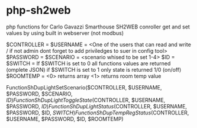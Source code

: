 # php-sh2web
php functions for Carlo Gavazzi Smarthouse SH2WEB conroller
get and set values by using built in webserver (not modbus)

$CONTROLLER = <IP of SH2WEB controller>
$USERNAME = <One of the users that can read and write / if not admin dont forget to add priviledges to suer in config tool>
$PASSWORD = <password of above user>
$SCENARIO = <scenario whised to be set 1-4>
$ID = <Dimmer function ID>
$SWITCH = If $SWITCH is set to 0 all functions values are returned (omplete JSON) if $SWITCH is set to 1 only state is returned 1/0 (on/off)
$ROOMTEMP = <0> returns array <1> returns room temp value

FunctionShDupLightSetScenario($CONTROLLER, $USERNAME, $PASSWORD, $SCENARIO, $ID)
FunctionShDupLightToggleState($CONTROLLER, $USERNAME, $PASSWORD, $ID)
FunctionShDupLightStatus($CONTROLLER, $USERNAME, $PASSWORD, $ID, $SWITCH)
FunctionShDupTempRegStatus($CONTROLLER, $USERNAME, $PASSWORD, $ID, $ROOMTEMP)
